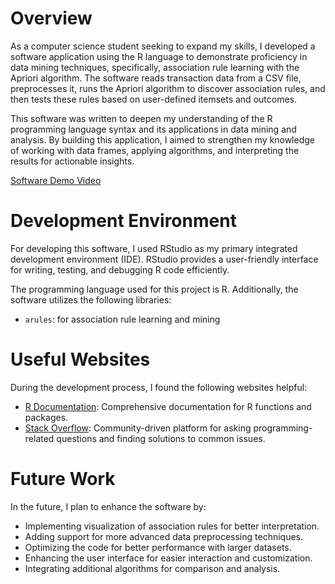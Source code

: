 # Overview

As a computer science student seeking to expand my skills, I developed a software application using the R language to demonstrate proficiency in data mining techniques, specifically, association rule learning with the Apriori algorithm. The software reads transaction data from a CSV file, preprocesses it, runs the Apriori algorithm to discover association rules, and then tests these rules based on user-defined itemsets and outcomes.

This software was written to deepen my understanding of the R programming language syntax and its applications in data mining and analysis. By building this application, I aimed to strengthen my knowledge of working with data frames, applying algorithms, and interpreting the results for actionable insights.

[Software Demo Video](https://www.loom.com/share/1f61da88fd57477199a394dc0a72430c?sid=a6a179a4-ed98-4148-829b-96d098d4cdd5)

# Development Environment

For developing this software, I used RStudio as my primary integrated development environment (IDE). RStudio provides a user-friendly interface for writing, testing, and debugging R code efficiently.

The programming language used for this project is R. Additionally, the software utilizes the following libraries:
- `arules`: for association rule learning and mining

# Useful Websites

During the development process, I found the following websites helpful:
- [R Documentation](https://www.rdocumentation.org/): Comprehensive documentation for R functions and packages.
- [Stack Overflow](https://stackoverflow.com/): Community-driven platform for asking programming-related questions and finding solutions to common issues.

# Future Work

In the future, I plan to enhance the software by:
- Implementing visualization of association rules for better interpretation.
- Adding support for more advanced data preprocessing techniques.
- Optimizing the code for better performance with larger datasets.
- Enhancing the user interface for easier interaction and customization.
- Integrating additional algorithms for comparison and analysis.
